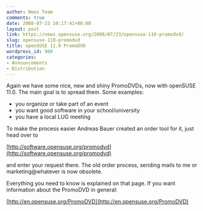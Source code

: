 ```yaml
---
author: News Team
comments: true
date: 2008-07-23 10:17:41+00:00
layout: post
link: https://news.opensuse.org/2008/07/23/opensuse-110-promodvd/
slug: opensuse-110-promodvd
title: openSUSE 11.0 PromoDVD
wordpress_id: 960
categories:
- Announcements
- Distribution
---
```


Again we have some nice, new and shiny PromoDVDs, now with openSUSE 11.0. The main goal is to spread them. Some examples:

- you organize or take part of an event
- you want good software in your school/university
- you have a local LUG meeting

To make the process easier Andreas Bauer created an order tool for it, just head over to

[http://software.opensuse.org/promodvd](http://software.opensuse.org/promodvd)

and enter your request there. The old order process, sending mails to me or marketing@whatever is now obsolete.

Everything you need to know is explained on that page. If you want information about the PromoDVD in general:

[http://en.opensuse.org/PromoDVD](http://en.opensuse.org/PromoDVD)
